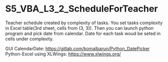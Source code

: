# S5_VBA_L3_2_ScheduleForTeacher
Teacher schedule created by complexity of tasks.
You set tasks complexity in Excel table(3rd sheet, cells from (3, 3)).
Then you can launch python program and pick date from calendar. Date for each task woud be seted in cells under complexity. 

GUI CalendarDate:  https://gitlab.com/komalbarun/Python_DatePicker
Python-Excel using XLWings: https://www.xlwings.org/
